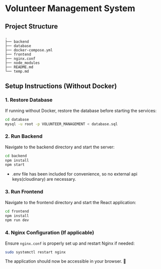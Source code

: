 # Volunteer Management System

## Project Structure
```
.
├── backend
├── database
├── docker-compose.yml
├── frontend
├── nginx.conf
├── node_modules
├── README.md
└── temp.md
```

## Setup Instructions (Without Docker)

### 1. Restore Database
If running without Docker, restore the database before starting the services:
```sh
cd database
mysql -u root -p VOLUNTEER_MANAGEMENT < database.sql
```

### 2. Run Backend
Navigate to the backend directory and start the server:
```sh
cd backend
npm install
npm start
```
- .env file has been included for convenience, so no external api keys(cloudinary) are necessary.

### 3. Run Frontend
Navigate to the frontend directory and start the React application:
```sh
cd frontend
npm install
npm run dev
```

### 4. Nginx Configuration (If applicable)
Ensure `nginx.conf` is properly set up and restart Nginx if needed:
```sh
sudo systemctl restart nginx
```  

The application should now be accessible in your browser. 🚀


